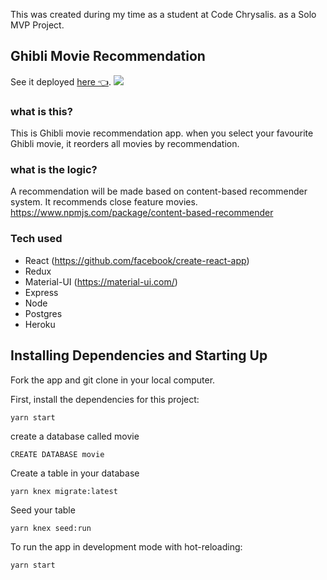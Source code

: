 This was created during my time as a student at Code Chrysalis. as a Solo MVP Project.

## Ghibli Movie Recommendation


See it deployed  [here 👈](https://solo-mvp-sachi.herokuapp.com/).
<img src="https://github.com/sachix1001/Totoro-solo-mvp/blob/master/ReactApp.gif"  />

### what is this?
This is Ghibli movie recommendation app.
when you select your favourite Ghibli movie, it reorders all movies by recommendation. 

### what is the logic?
A recommendation will be made based on content-based recommender system. It recommends close feature movies.
https://www.npmjs.com/package/content-based-recommender

### Tech used
- React (https://github.com/facebook/create-react-app)
- Redux
- Material-UI (https://material-ui.com/)
- Express
- Node
- Postgres
- Heroku

## 

## Installing Dependencies and Starting Up
Fork the app and git clone in your local computer.

First, install the dependencies for this project:
```
yarn start
```

create a database called movie
```
CREATE DATABASE movie
```

Create a table in your database
```
yarn knex migrate:latest
```
Seed your table
```
yarn knex seed:run
```
To run the app in development mode with hot-reloading:
```
yarn start
```



